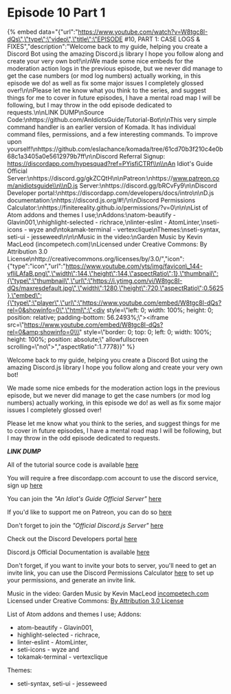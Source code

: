 # Episode 10 Part 1

{% embed data="{\"url\":\"https://www.youtube.com/watch?v=W8tgc8I-dQs\",\"type\":\"video\",\"title\":\"EPISODE \#10, PART 1: CASE LOGS & FIXES\",\"description\":\"Welcome back to my guide, helping you create a Discord Bot using the amazing Discord.js library I hope you follow along and create your very own bot!\\n\\nWe made some nice embeds for the moderation action logs in the previous episode, but we never did manage to get the case numbers \(or mod log numbers\) actually working, in this episode we do! as well as fix some major issues I completely glossed over!\\n\\nPlease let me know what you think to the series, and suggest things for me to cover in future episodes, I have a mental road map I will be following, but I may throw in the odd episode dedicated to requests.\\n\\nLINK DUMP\\nSource Code:\\nhttps://github.com/AnIdiotsGuide/Tutorial-Bot\\n\\nThis very simple command handler is an earlier version of Komada. It has individual command files, permissions, and a few interesting commands. To improve upon yourself!\\nhttps://github.com/eslachance/komada/tree/61cd70b3f210c4e0b68c1a3405a0e5612979b7ff\\n\\nDiscord Referral Signup: https://discordapp.com/hypesquad?ref=PYisfiCTRf\\n\\nAn Idiot\'s Guide Official Server:\\nhttps://discord.gg/gkZCQtH\\n\\nPatreon:\\nhttps://www.patreon.com/anidiotsguide\\n\\nD.js Server:\\nhttps://discord.gg/bRCvFy9\\n\\nDiscord Developer portal:\\nhttps://discordapp.com/developers/docs/intro\\n\\nD.js documentation:\\nhttps://discord.js.org/\#!/\\n\\nDiscord Permissions Calculator:\\nhttps://finitereality.github.io/permissions/?v=0\\n\\n\\nList of Atom addons and themes I use;\\nAddons:\\natom-beautify - Glavin001,\\nhighlight-selected - richrace,\\nlinter-eslint - AtomLinter,\\nseti-icons - wyze and\\ntokamak-terminal - vertexclique\\nThemes:\\nseti-syntax, seti-ui - jesseweed\\n\\n\\nMusic in the video:\\nGarden Music by Kevin MacLeod \(incompetech.com\)\\nLicensed under Creative Commons: By Attribution 3.0 License\\nhttp://creativecommons.org/licenses/by/3.0/\",\"icon\":{\"type\":\"icon\",\"url\":\"https://www.youtube.com/yts/img/favicon\_144-vfliLAfaB.png\",\"width\":144,\"height\":144,\"aspectRatio\":1},\"thumbnail\":{\"type\":\"thumbnail\",\"url\":\"https://i.ytimg.com/vi/W8tgc8I-dQs/maxresdefault.jpg\",\"width\":1280,\"height\":720,\"aspectRatio\":0.5625},\"embed\":{\"type\":\"player\",\"url\":\"https://www.youtube.com/embed/W8tgc8I-dQs?rel=0&showinfo=0\",\"html\":\"<div style=\\\"left: 0; width: 100%; height: 0; position: relative; padding-bottom: 56.2493%;\\\"><iframe src=\\\"https://www.youtube.com/embed/W8tgc8I-dQs?rel=0&amp;showinfo=0\\\" style=\\\"border: 0; top: 0; left: 0; width: 100%; height: 100%; position: absolute;\\\" allowfullscreen scrolling=\\\"no\\\"></iframe></div>\",\"aspectRatio\":1.7778}}" %}

Welcome back to my guide, helping you create a Discord Bot using the amazing Discord.js library I hope you follow along and create your very own bot!

We made some nice embeds for the moderation action logs in the previous episode, but we never did manage to get the case numbers \(or mod log numbers\) actually working, in this episode we do! as well as fix some major issues I completely glossed over!

Please let me know what you think to the series, and suggest things for me to cover in future episodes, I have a mental road map I will be following, but I may throw in the odd episode dedicated to requests.

_**LINK DUMP**_

All of the tutorial source code is available [here](https://github.com/AnIdiotsGuide/Tutorial-Bot)

You will require a free discordapp.com account to use the discord service, sign up [here](https://discordapp.com/hypesquad?ref=PYisfiCTRf)

You can join the _"An Idiot's Guide Official Server"_ [here](https://discord.gg/gkZCQtH)

If you'd like to support me on Patreon, you can do so [here](https://www.patreon.com/anidiotsguide)

Don't forget to join the _"Official Discord.js Server"_ [here](https://discord.gg/bRCvFy9)

Check out the Discord Developers portal [here](https://discordapp.com/developers/docs/intro)

Discord.js Official Documentation is available [here](https://discord.js.org/#!/)

Don't forget, if you want to invite your bots to server, you'll need to get an invite link, you can use the Discord Permissions Calculator [here](https://finitereality.github.io/permissions/?v=0) to set up your permissions, and generate an invite link.

Music in the video: Garden Music by Kevin MacLeod [incompetech.com](https://github.com/AnIdiotsGuide/discordjs-bot-guide/tree/6d360a9eb88ca7eab83f6534bc0e042809aec1d2/video-guides/incompetech.com) Licensed under Creative Commons: [By Attribution 3.0 License](http://creativecommons.org/licenses/by/3.0/)

List of Atom addons and themes I use; Addons:

* atom-beautify - Glavin001,
* highlight-selected - richrace,
* linter-eslint - AtomLinter,
* seti-icons - wyze and
* tokamak-terminal - vertexclique

Themes:

* seti-syntax, seti-ui - jesseweed

